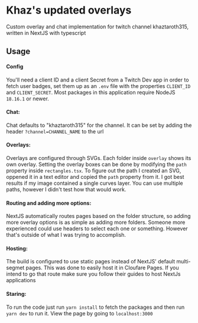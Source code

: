 
# Khaz's updated overlays
Custom overlay and chat implementation for twitch channel khaztaroth315, written in NextJS with typescript




## Usage

#### Config
You'll need a client ID and a client Secret from a Twitch Dev app in order to fetch user badges, set them up as an `.env` file with the properties `CLIENT_ID` and `CLIENT_SECRET`. Most packages in this application require NodeJS `18.16.1` or newer. 

#### Chat:
Chat defaults to "khaztaroth315" for the channel. It can be set by adding the header `?channel=CHANNEL_NAME` to the url

#### Overlays:
Overlays are configured through SVGs. Each folder inside `overlay` shows its own overlay. Setting the overlay boxes can be done by modifying the `path` property inside `rectangles.tsx`. To figure out the path I created an SVG, oppened it in a text editor and copied the `path` property from it. I got best results if my image contained a single curves layer. You can use multiple paths, however I didn't test how that would work.

#### Routing and adding more options:
NextJS automatically routes pages based on the folder structure, so adding more overlay options is as simple as adding more folders. Someone more experienced could use headers to select each one or something. However that's outside of what I was trying to accomplish.

#### Hosting:
The build is configured to use static pages instead of NextJS' default multi-segmet pages. This was done to easily host it in Cloufare Pages. If you intend to go that route make sure you follow their guides to host NextJs applications

#### Staring:
To run the code just run `yarn install` to fetch the packages and then run `yarn dev` to run it. View the page by going to `localhost:3000`
